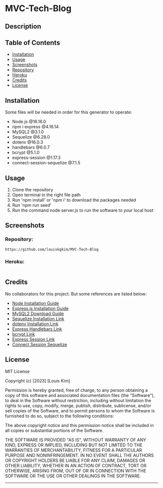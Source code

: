 # MVC-Tech-Blog

## Description


## Table of Contents

- [Installation](#installation)
- [Usage](#usage)
- [Screenshots](#screenshots)
- [Repository](#repository)
- [Heroku](#heroku)
- [Credits](#credits)
- [License](#license)

## Installation
Some files will be needed in order for this generator to operate:

- Node.js @16.16.0
- npm i express @4.16.14
- MySQL2 @3.1.0
- Sequelize @6.28.0
- dotenv @16.0.3
- handlebars @6.0.7
- bcrypt @5.1.0
- express-session @1.17.3
- connect-session-sequelize @7.1.5

## Usage
1. Clone the repository
2. Open terminal in the right file path
3. Run 'npm install' or 'npm i' to download the packages needed
4. Run 'npm run seed'
5. Run the command node server.js to run the software to your local host

## Screenshots



### Repository:
```
https://github.com/louiskgkim/MVC-Tech-Blog
```


### Heroku:
```

```


## Credits

No collaborators for this project. But some references are listed below:

- [Node Installation Guide](https://coding-boot-camp.github.io/full-stack/nodejs/how-to-install-nodejs/)
- [Express.js Installation Guide](https://expressjs.com/en/starter/installing.html)
- [MySQL2 Download Guide](https://coding-boot-camp.github.io/full-stack/mysql/mysql-installation-guide)
- [Sequelize Installation Link](https://www.npmjs.com/package/sequelize)
- [dotenv Installation Link](https://www.npmjs.com/package/dotenv)
- [Express Handlebars Link](https://www.npmjs.com/package/express-handlebars)
- [bcrypt Link](https://www.npmjs.com/package/bcrypt)
- [Express Session Link](https://www.npmjs.com/package/express-session)
- [Connect Session Sequelize](https://www.npmjs.com/package/connect-session-sequelize)

## License

MIT License

Copyright (c) [2023] [Louis Kim]

Permission is hereby granted, free of charge, to any person obtaining a copy
of this software and associated documentation files (the "Software"), to deal
in the Software without restriction, including without limitation the rights
to use, copy, modify, merge, publish, distribute, sublicense, and/or sell
copies of the Software, and to permit persons to whom the Software is
furnished to do so, subject to the following conditions:

The above copyright notice and this permission notice shall be included in all
copies or substantial portions of the Software.

THE SOFTWARE IS PROVIDED "AS IS", WITHOUT WARRANTY OF ANY KIND, EXPRESS OR
IMPLIED, INCLUDING BUT NOT LIMITED TO THE WARRANTIES OF MERCHANTABILITY,
FITNESS FOR A PARTICULAR PURPOSE AND NONINFRINGEMENT. IN NO EVENT SHALL THE
AUTHORS OR COPYRIGHT HOLDERS BE LIABLE FOR ANY CLAIM, DAMAGES OR OTHER
LIABILITY, WHETHER IN AN ACTION OF CONTRACT, TORT OR OTHERWISE, ARISING FROM,
OUT OF OR IN CONNECTION WITH THE SOFTWARE OR THE USE OR OTHER DEALINGS IN THE
SOFTWARE.

---